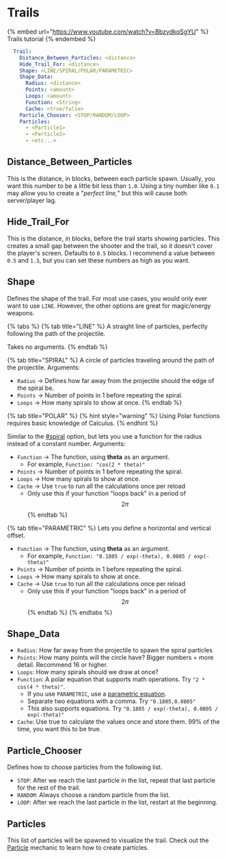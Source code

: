 # Trails

{% embed url="https://www.youtube.com/watch?v=BbzydkqSgYU" %}
Trails tutorial
{% endembed %}

```yaml
  Trail:
    Distance_Between_Particles: <distance>
    Hide_Trail_For: <distance>
    Shape: <LINE/SPIRAL/POLAR/PARAMETRIC>
    Shape_Data:
      Radius: <distance>
      Points: <amount>
      Loops: <amount>
      Function: <String>
      Cache: <true/false>
    Particle_Chooser: <STOP/RANDOM/LOOP>
    Particles:
      - <Particle1>
      - <Particle2>
      - <etc...>
```

## Distance\_Between\_Particles

This is the distance, in blocks, between each particle spawn. Usually, you want this number to be a little bit less than `1.0`. Using a tiny number like `0.1` may allow you to create a "_perfect line,_" but this will cause both server/player lag.

## Hide\_Trail\_For

This is the distance, in blocks, before the trail starts showing particles. This creates a small gap between the shooter and the trail, so it doesn't cover the player's screen. Defaults to `0.5` blocks. I recommend a value between `0.5` and `1.5`, but you can set these numbers as high as you want.

## Shape

Defines the shape of the trail. For most use cases, you would only ever want to use `LINE`. However, the other options are great for magic/energy weapons.

{% tabs %}
{% tab title="LINE" %}
A straight line of particles, perfectly following the path of the projectile.&#x20;

Takes no arguments.&#x20;
{% endtab %}

{% tab title="SPIRAL" %}
A circle of particles traveling around the path of the projectile. Arguments:

* `Radius` -> Defines how far away from the projectile should the edge of the spiral be.
* `Points` -> Number of points in 1 before repeating the spiral.
* `Loops` -> How many spirals to show at once.&#x20;
{% endtab %}

{% tab title="POLAR" %}
{% hint style="warning" %}
Using Polar functions requires basic knowledge of Calculus.
{% endhint %}

Similar to the [#spiral](trails.md#spiral "mention") option, but lets you use a function for the radius instead of a constant number. Arguments:

* `Function` -> The function, using **theta** as an argument.
  * For example, `Function: "cos(2 * theta)"`
* `Points` -> Number of points in 1 before repeating the spiral.
* `Loops` -> How many spirals to show at once.&#x20;
* `Cache` -> Use `true` to run all the calculations once per reload
  * Only use this if your function "loops back" in a period of $$2\pi$$
{% endtab %}

{% tab title="PARAMETRIC" %}
Lets you define a horizontal and vertical offset.&#x20;

* `Function` -> The function, using **theta** as an argument.
  * For example, `Function: "0.1805 / exp(-theta), 0.0805 / exp(-theta)"`
* `Points` -> Number of points in 1 before repeating the spiral.
* `Loops` -> How many spirals to show at once.&#x20;
* `Cache` -> Use `true` to run all the calculations once per reload
  * Only use this if your function "loops back" in a period of $$2\pi$$
{% endtab %}
{% endtabs %}

## Shape\_Data

* `Radius`: How far away from the projectile to spawn the spiral particles
* `Points`: How many points will the circle have? Bigger numbers = more detail. Recommend 16 or higher.
* `Loops`: How many spirals should we draw at once?
* `Function`: A polar equation that supports math operations. Try `"2 * cos(4 * theta)"`.
  * If you use `PARAMETRIC`, use a [parametric equation](https://en.wikipedia.org/wiki/Parametric\_equation).
  * Separate two equations with a comma. Try `"0.1805,0.0805"`
  * This also supports equations. Try `"0.1805 / exp(-theta), 0.0805 / exp(-theta)"`
* `Cache`: Use true to calculate the values once and store them. 99% of the time, you want this to be true.

## Particle\_Chooser

Defines how to choose particles from the following list.

* `STOP`: After we reach the last particle in the list, repeat that last particle for the rest of the trail.
* `RANDOM`: Always choose a random particle from the list.
* `LOOP`: After we reach the last particle in the list, restart at the beginning.

## Particles

This list of particles will be spawned to visualize the trail. Check out the [Particle](http://127.0.0.1:5000/s/hz7yMxlL81NxAT44nraH/mechanics/particle "mention") mechanic to learn how to create particles.
